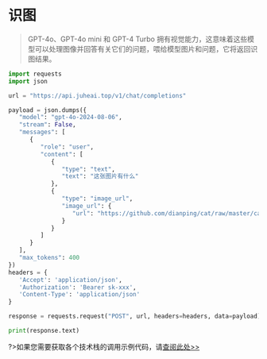 # 识图

>GPT-4o、GPT-4o mini 和 GPT-4 Turbo 拥有视觉能力，这意味着这些模型可以处理图像并回答有关它们的问题，喂给模型图片和问题，它将返回识图结果。

```python
import requests
import json

url = "https://api.juheai.top/v1/chat/completions"

payload = json.dumps({
   "model": "gpt-4o-2024-08-06",
   "stream": False,
   "messages": [
      {
         "role": "user",
         "content": [
            {
               "type": "text",
               "text": "这张图片有什么"
            },
            {
               "type": "image_url",
               "image_url": {
                  "url": "https://github.com/dianping/cat/raw/master/cat-home/src/main/webapp/images/logo/cat_logo03.png"
               }
            }
         ]
      }
   ],
   "max_tokens": 400
})
headers = {
   'Accept': 'application/json',
   'Authorization': 'Bearer sk-xxx',
   'Content-Type': 'application/json'
}

response = requests.request("POST", url, headers=headers, data=payload)

print(response.text)
```

?>如果您需要获取各个技术栈的调用示例代码，请[查阅此处>>](https://juheai.apifox.cn/)